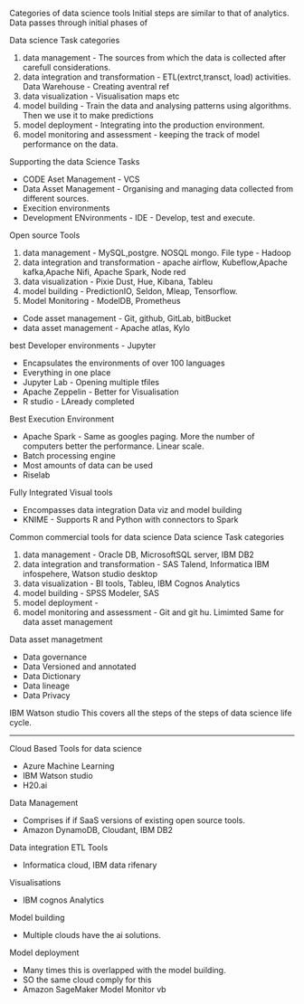 Categories of data science tools 
Initial steps are similar to that of analytics. Data passes through initial phases of 

Data science Task categories 
1. data management - The sources from which the data is collected after carefull considerations.
2. data integration and transformation - ETL(extrct,transct, load) activities. Data Warehouse - Creating aventral ref
3. data visualization - Visualisation maps etc 
4. model building - Train the data and analysing patterns using algorithms. Then we use it to make predictions
5. model deployment - Integrating into the production environment.
6. model monitoring and assessment - keeping the track of model performance on the data. 

Supporting the data Science Tasks 
- CODE Aset Management - VCS 
- Data Asset Management - Organising and managing data collected from different sources. 
- Execition environments 
- Development ENvironments - IDE - Develop, test and execute.

 
 Open source Tools 
1. data management - MySQL,postgre.  NOSQL mongo. File type - Hadoop
2. data integration and transformation - apache airflow, Kubeflow,Apache kafka,Apache Nifi, Apache Spark, Node red 
3. data visualization - Pixie Dust, Hue, Kibana, Tableu
4. model building - PredictionIO, Seldon, Mleap, Tensorflow.
5. Model Monitoring - ModelDB, Prometheus 
- Code asset management - Git, github, GitLab, bitBucket 
- data asset management - Apache atlas, Kylo 


best Developer environments - Jupyter 
- Encapsulates the environments of over 100 languages 
- Everything in one place 
- Jupyter Lab - Opening multiple tfiles 
- Apache Zeppelin - Better for Visualisation 
- R studio - LAready completed  

Best Execution Environment 
- Apache Spark - Same as googles paging. More the number of computers better the performance. Linear scale.
- Batch processing engine 
- Most amounts of data can be used 
- Riselab

Fully Integrated Visual tools 
- Encompasses data integration Data viz and model building 
- KNIME - Supports R and Python with connectors to Spark 

Common commercial tools for data science 
Data science Task categories 
1. data management - Oracle DB, MicrosoftSQL server, IBM DB2 
2. data integration and transformation - SAS Talend, Informatica IBM infospehere, Watson studio desktop 
3. data visualization - BI tools, Tableu, IBM Cognos Analytics 
4. model building - SPSS Modeler, SAS 
5. model deployment - 
6. model monitoring and assessment - Git and git hu. Limimted Same for data asset management 

Data asset managetment 
- Data governance
- Data Versioned and annotated 
- Data Dictionary 
- Data lineage 
- Data Privacy 

IBM Watson studio 
This covers all the steps of the steps of data science life cycle.
_______________________________________________________________________________________________________________________________________________________

Cloud Based Tools for data science
- Azure Machine Learning 
- IBM Watson studio 
- H20.ai

Data Management
- Comprises if if SaaS versions of existing open source tools.
- Amazon DynamoDB, Cloudant, IBM DB2

Data integration  ETL Tools 
- Informatica cloud, IBM data rifenary 

Visualisations 
- IBM cognos Analytics 

Model building 
- Multiple clouds have the ai solutions.

Model deployment 
- Many times this is overlapped with the model building. 
- SO the same cloud comply for this 
- Amazon SageMaker Model Monitor vb 